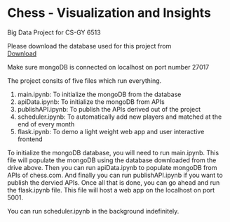 # Chess - Visualization and Insights
Big Data Project for CS-GY 6513

Please download the database used for this project from <br>
[Download](https://drive.google.com/file/d/1F8QWIkjhrOJdqkNrlN19nnWQpeww-2mv/view?usp=sharing)

Make sure mongoDB is connected on localhost on port number 27017

The project consits of five files which run everything.
1. main.ipynb: To initialize the mongoDB from the database
2. apiData.ipynb: To initialize the mongoDB from APIs
3. publishAPI.ipynb: To publish the APIs derived out of the project
4. scheduler.ipynb: To automatically add new players and matched at the end of every month
5. flask.ipynb: To demo a light weight web app and user interactive frontend

To initialize the mongoDB database, you will need to run main.ipynb. This file will populate the mongoDB using the database downloaded from the drive above.
Then you can run apiData.ipynb to populate mongoDB from APIs of chess.com. And finally you can run publishAPI.ipynb if you want to publish the dervied APIs.
Once all that is done, you can go ahead and run the flask.ipynb file. This file will host a web app on the localhost on port 5001.

You can run scheduler.ipynb in the background indefinitely.
